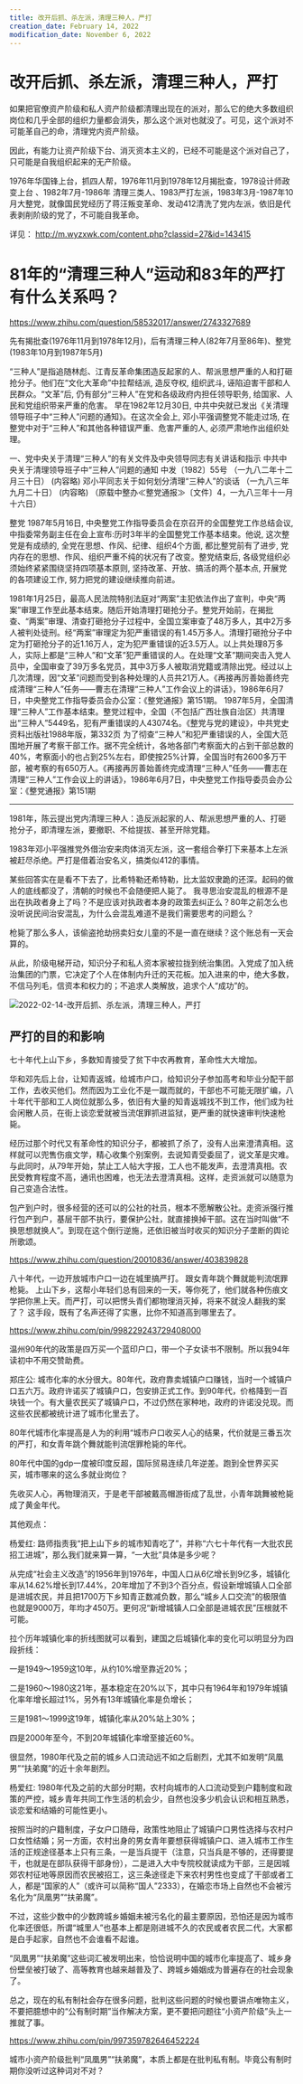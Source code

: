 ```yaml
---
title: 改开后抓、杀左派，清理三种人，严打
creation_date: February 14, 2022
modification_date: November 6, 2022
---
```



# 改开后抓、杀左派，清理三种人，严打

如果把官僚资产阶级和私人资产阶级都清理出现在的派对，那么它的绝大多数组织岗位和几乎全部的组织力量都会消失，那么这个派对也就没了。可见，这个派对不可能革自己的命，清理党内资产阶级。

因此，有能力让资产阶级下台、消灭资本主义的，已经不可能是这个派对自己了，只可能是自我组织起来的无产阶级。

1976年华国锋上台，抓四人帮，1976年11月到1978年12月揭批查，1978设计师政变上台 、1982年7月-1986年 清理三类人、1983严打左派，1983年3月-1987年10月大整党，就像国民党经历了蒋汪叛变革命、发动412清洗了党内左派，依旧是代表剥削阶级的党了，不可能自我革命。

详见： http://m.wyzxwk.com/content.php?classid=27&id=143415

# 81年的“清理三种人”运动和83年的严打有什么关系吗？

https://www.zhihu.com/question/58532017/answer/2743327689

先有揭批查(1976年11月到1978年12月)，后有清理三种人(82年7月至86年)、整党(1983年10月到1987年5月)

“三种人”是指追随林彪、江青反革命集团造反起家的人、帮派思想严重的人和打砸抢分子。他们在“文化大革命”中拉帮结派, 造反夺权, 组织武斗, 诬陷迫害干部和人民群众。“文革”后, 仍有部分“三种人”在党和各级政府内担任领导职务, 给国家、人民和党组织带来严重的危害。
早在1982年12月30日, 中共中央就已发出《关清理领导班子中“三种人”问题的通知》。在这次全会上, 邓小平强调整党不能走过场, 在整党中对于“三种人”和其他各种错误严重、危害严重的人, 必须严肃地作出组织处理。

一、党中央关于清理“三种人”的有关文件及中央领导同志有关讲话和指示
中共中央关于清理领导班子中“三种人”问题的通知
中发〔1982〕55号
（一九八二年十二月三十日）
(内容略)
邓小平同志关于如何划分清理“三种人”的谈话
（一九八三年九月二十日）
(内容略)
（原载中整办≪整党通报≫〔文件〕4，一九八三年十一月十六日）

整党
1987年5月16日, 中央整党工作指导委员会在京召开的全国整党工作总结会议, 中指委常务副主任在会上宣布:历时3年半的全国整党工作基本结束。他说, 这次整党是有成绩的, 全党在思想、作风、纪律、组织4个方面, 都比整党前有了进步, 党内存在的思想、作风、组织严重不纯的状况有了改变。整党结束后, 各级党组织必须始终紧紧围绕坚持四项基本原则, 坚持改革、开放、搞活的两个基本点, 开展党的各项建设工作, 努力把党的建设继续推向前进。

1981年1月25日，最高人民法院特别法庭对“两案”主犯依法作出了宣判，中央“两案”审理工作至此基本结束。随后开始清理打砸抢分子。整党开始前，在揭批查、“两案”审理、清查打砸抢分子过程中，全国立案审查了48万多人，其中2万多人被判处徒刑。经“两案”审理定为犯严重错误的有1.45万多人。清理打砸抢分子中定为打砸抢分子的近1.16万人，定为犯严重错误的近3.5万人。以上共处理8万多人，实际上都是“三种人”和“文革”犯严重错误的人。在处理“文革”期间突击入党人员中，全国审查了39万多名党员，其中3万多人被取消党籍或清除出党。经过以上几次清理，因“文革”问题而受到各种处理的人员共21万人。《再接再厉善始善终完成清理“三种人”任务——曹志在清理“三种人”工作会议上的讲话》，1986年6月7日，中央整党工作指导委员会办公室：《整党通报》第151期。
1987年5月，全国清理“三种人”工作基本结束。整党过程中，全国（不包括广西壮族自治区）共清理出“三种人”5449名，犯有严重错误的人43074名。《整党与党的建设》，中共党史资料出版社1988年版，第332页
为了彻查“三种人”和犯严重错误的人，全国大范围地开展了考察干部工作。据不完全统计，各地各部门考察面大的占到干部总数的40%，考察面小的也占到25%左右，即使按25%计算，全国当时有2600多万干部，被考察的有650万人。《再接再厉善始善终完成清理“三种人”任务——曹志在清理“三种人”工作会议上的讲话》，1986年6月7日，中央整党工作指导委员会办公室：《整党通报》第151期

-------

1981年，陈云提出党内清理三种人：造反派起家的人、帮派思想严重的人、打砸抢分子，即清理左派，要撤职、不给提拔、甚至开除党籍。

1983年邓小平强推党外借治安来肉体消灭左派，这一套组合拳打下来基本上左派被赶尽杀绝。严打是借着治安名义，搞类似412的事情。

某些回答实在是看不下去了，比希特勒还希特勒，比太监奴隶跪的还深。起码的做人的底线都没了，清朝的时候也不会随便把人毙了。
我寻思治安混乱的根源不是出在执政者身上了吗？不是应该对执政者本身的政策去纠正么？80年之前怎么也没听说民间治安混乱，为什么会混乱难道不是我们需要思考的问题么？

枪毙了那么多人，该偷盗抢劫拐卖妇女儿童的不是一直在继续？这个账总有一天会算的。

从此，阶级电梯开动，知识分子和私人资本家被拉拢到统治集团。入党成了加入统治集团的门票，它决定了个人在体制内升迁的天花板。加入进来的中，绝大多数，不信马列毛，信资本和权力的；不追求人类解放，追求个人“成功”的。

![2022-02-14-改开后抓、杀左派，清理三种人，严打](assets/2022-02-14-改开后抓、杀左派，清理三种人，严打.png)

## 严打的目的和影响

七十年代上山下乡，多数知青接受了贫下中农再教育，革命性大大增加。

华和邓先后上台，让知青返城，给城市户口，给知识分子参加高考和毕业分配干部工作，去收买他们。然而因为工业化不是一蹴而就的，干部也不可能无限扩编，八十年代干部和工人岗位就那么多，依旧有大量的知青返城找不到工作，他们成为社会闲散人员，在街上谈恋爱就被当流氓罪抓进监狱，更严重的就快速审判快速枪毙。

经历过那个时代又有革命性的知识分子，都被抓了杀了，没有人出来澄清真相。这样就可以兜售伤痕文学，精心收集个别案例，去说知青受委屈了，说文革是灾难。与此同时，从79年开始，禁止工人帖大字报，工人也不能发声，去澄清真相。农民受教育程度不高，通讯也困难，也无法去澄清真相。这样，走资派就可以随意为自己变造合法性。

包产到户时，很多经营的还可以的公社的社员，根本不愿解散公社。走资派强行推行包产到户，基层干部不执行，要保护公社，就直接换掉干部。这在当时叫做“不换思想就换人”。到现在这个倒行逆施，还依旧被当时收买的知识分子垄断的舆论所歌颂。

https://www.zhihu.com/question/20010836/answer/403839828

八十年代，一边开放城市户口一边在城里搞严打。
跟女青年跳个舞就能判流氓罪枪毙。
上山下乡，这帮小年轻们总有回来的一天，等你死了，他们就各种伤痕文学把你黑上天。而严打，可以把愣头青们都物理消灭掉，将来不就没人翻我的案了？
这手段，既有了名声还得了实惠，比你不知道高到哪里去了。

https://www.zhihu.com/pin/998229243729408000

温州90年代的政策是四万买一个蓝印户口，带一个子女读书不限制。所以我94年读初中不用交赞助费。

郑庄公: 城市化率的水分很大。80年代，政府靠卖城镇户口赚钱，当时一个城镇户口五六万。政府许诺买了城镇户口，包安排正式工作。到90年代，价格降到一百块钱一个。有大量农民买了城镇户口，不过仍然在家种地，政府的许诺没兑现。而这些农民都被统计进了城市化里去了。

80年代城市化率提高是人为的利用“城市户口收买人心的结果，代价就是三番五次的严打，和女青年跳个舞就能判流氓罪枪毙的年代。

80年代中国的gdp一度被印度反超，国际贸易连续几年逆差。跑到全世界买买买，城市哪来的这么多就业岗位？

先收买人心，再物理消灭，于是老干部被戴高帽游街成了乱世，小青年跳舞被枪毙成了黄金年代。

其他观点：

杨爱红: 路师指责我“把上山下乡的城市知青吃了”，并称“六七十年代有一大批农民招工进城”，那么我们就来算一算，“一大批”具体是多少呢？

从完成“社会主义改造”的1956年到1976年，中国人口从6亿增长到9亿多，城镇化率从14.62%增长到17.44%，20年增加了不到3个百分点，假设新增城镇人口全部是进城农民，并且把1700万下乡知青正数减负数，那么“城乡人口交流”的极限值也就是9000万，年均才450万。更何况“新增城镇人口全部是进城农民”压根就不可能。

拉个历年城镇化率的折线图就可以看到，建国之后城镇化率的变化可以明显分为四段折线：

一是1949～1959这10年，从约10%增至靠近20%；

二是1960～1980这21年，基本稳定在20%以下，其中只有1964年和1979年城镇化率年增长超过1%，另外有13年城镇化率是负增长；

三是1981～1999这19年，城镇化率从20%站上30%；

四是2000年至今，不到20年城镇化率增至接近60%。

很显然，1980年代及之前的城乡人口流动远不如之后剧烈，尤其不如发明“凤凰男”“扶弟魔”的近十余年剧烈。

杨爱红: 1980年代及之前的大部分时期，农村向城市的人口流动受到户籍制度和政策的严控，城乡青年共同工作生活的机会少，自然也没多少机会认识和相互熟悉，谈恋爱和结婚的可能性更小。

按照当时的户籍制度，子女户口随母，政策性地阻止了城镇户口男性选择与农村户口女性结婚；另一方面，农村出身的男女青年要想获得城镇户口、进入城市工作生活的正规途径基本上只有三条，一是当兵提干（注意，只当兵是不够的，还得要提干，也就是在部队获得干部身份），二是进入大中专院校就读成为干部，三是因城郊农村征地等原因而农民被招工，这三条途径走下来农村男性也变成了干部或者工人，都是“国家的人”（或许可以简称“国人”2333），在婚恋市场上自然也不会被污名化为“凤凰男”“扶弟魔”。

不过，这些少数中的少数跨城乡婚姻未被污名化的最主要原因，恐怕还是因为城市化率还很低，所谓“城里人”也基本上都是刚进城不久的农民或者农民二代，大家都是白手起家，自然也不会谁看不起谁。

“凤凰男”“扶弟魔”这些词汇被发明出来，恰恰说明中国的城市化率提高了、城乡身份壁垒被打破了、高等教育也越来越普及了、跨城乡婚姻成为普遍存在的社会现象了。

总之，现在的私有制社会存在很多问题，批判这些问题的时候也要讲点唯物主义，不要把臆想中的“公有制时期”当作解决方案，更不要把问题往“小资产阶级”头上一推就了事。

https://www.zhihu.com/pin/997359782646452224

城市小资产阶级批判“凤凰男”“扶弟魔”，本质上都是在批判私有制。毕竟公有制时期你没听过这种词对不对？
